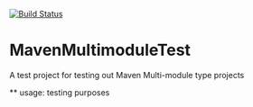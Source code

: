 [![Build Status](https://travis-ci.org/anuradhaneo/MavenMultimoduleTest.svg?branch=master)](https://travis-ci.org/anuradhaneo/MavenMultimoduleTest)

# MavenMultimoduleTest
A test project for testing out Maven Multi-module type projects


** usage: testing purposes
